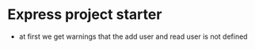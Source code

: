 # Express project starter

- at first we get warnings that the add user and read user is not defined
